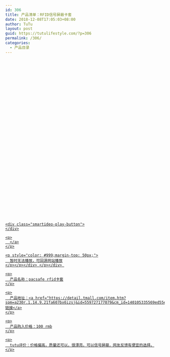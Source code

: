```yaml
---
id: 306
title: 产品清单：RFID信号屏蔽卡套
date: 2018-12-08T17:05:03+08:00
author: TuTu
layout: post
guid: https://tutulifestyle.com/?p=306
permalink: /306/
categories:
  - 产品目录
---
```

<div class="smartideo">
  <div class="player" style="width: 100%;height: 500px;">
  </div>
</div>

<div class="smartideo">
  <div class="player" style="width: 100%;height: 500px;">
    <a href="https://www.bilibili.com/video/av37115674" target="_blank" class="smartideo-play-link"></p> 
    
    <div class="smartideo-play-button">
    </div>
    
    <p>
      </a>
    </p>
    
    <p style="color: #999;margin-top: 50px;">
      暂时无法播放，可回源网站播放
    </p></p></div> </p></div> 
    
    <p>
      产品名称：pacsafe rfid卡套
    </p>
    
    <p>
      产品地址：<a href="https://detail.tmall.com/item.htm?spm=a230r.1.14.9.21fa607bx6izsj&id=559727177079&cm_id=140105335569ed55e27b&abbucket=6&sku_properties=20509:28381">链接</a>
    </p>
    
    <p>
      产品购入价格：100 rmb
    </p>
    
    <p>
      tutu评价：价格偏高，质量还可以，很漂亮，可以信号屏蔽，网友反馈有便宜的选择。
    </p>
